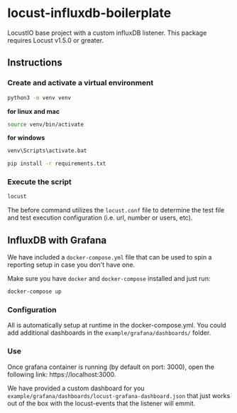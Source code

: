 # locust-influxdb-boilerplate

LocustIO base project with a custom influxDB listener. This package requires Locust v1.5.0 or greater.

## Instructions

### Create and activate a virtual environment

```bash
python3 -m venv venv
```

__for linux and mac__

```bash
source venv/bin/activate
```

__for windows__

```bash
venv\Scripts\activate.bat
```

```bash
pip install -r requirements.txt
```

### Execute the script

```bash
locust
```

The before command utilizes the `locust.conf` file to determine the test file and test execution configuration (i.e. url, number or users, etc).

## InfluxDB with Grafana

We have included a `docker-compose.yml` file that can be used to spin a reporting setup in case you don't have one.

Make sure you have `docker` and `docker-compose` installed and just run:

```bash
docker-compose up
```

### Configuration
All is automatically setup at runtime in the docker-compose.yml. You could add additional dashboards in the `example/grafana/dashboards/` folder.

### Use
Once grafana container is running (by default on port: 3000), open the following link: https://localhost:3000.

We have provided a custom dashboard for you `example/grafana/dashboards/locust-grafana-dashboard.json` that just works out of the box with the locust-events that the listener will emmit.

